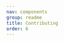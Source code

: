 ```yaml
---
nav: components
group: readme
title: Contributing
order: 6
---
```


<code src="./index.tsx" inline></code>
